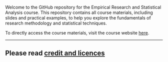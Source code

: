 Welcome to the GitHub repository for the Empirical Research and Statistical Analysis course. This repository contains all course materials, including slides and practical examples, to help you explore the fundamentals of research methodology and statistical techniques.

To directly access the course materials, visit the course website [here](https://merluin.github.io/Statistical-Analysis-Course).

---
Please read [credit and licences](credit_and_licences.md)
---
